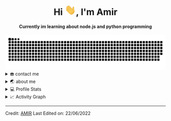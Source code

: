 <div align="center">
<h1 align="center">Hi <img width="35" src="https://github.com/1999AZZAR/1999AZZAR/blob/main/resources/img/waving.gif">, I'm Amir</h1>
<h4 align="center">Currently im learning about node.js and python programming</h4>
</div>

<div align="center">
  <a href="https://github.com/nextamir">
  <img  src="https://github.com/1999AZZAR/1999AZZAR/blob/main/resources/img/grid-snake.svg"
       alt="snake" /></a>
</div>

<details>
  <summary>☎️ contact me</summary>
<div>
  <samp>
    <h2 align="center">😎 you can reach me by:</h2>
    <p align="center">
      <br/>
      <a href="https://amir2452fa@gmail.com" target="blank"><img align="center"
         src="https://img.shields.io/badge/gmail-EA4335.svg?style=for-the-badge&logo=gmail&logoColor=white"
         alt="azzar" height="30"/></a>
    </p>
  <p align="center">
      <a href="https://instagram.com/amir._.fa" target="blank"><img align="center"
         src="https://img.shields.io/badge/instagram-%23E4405F.svg?style=for-the-badge&logo=Instagram&logoColor=white"
         alt="azzar" height="30"/></a>
      <a href="https://wa.me/+989301860610" target="blank"><img align="center"
         src="https://img.shields.io/badge/whatsapp-4B7F1.svg?style=for-the-badge&logo=whatsapp&logoColor=white"
         alt="azzar" height="30"/></a>
      <br>
    </p>
  </samp>
</div>
</details>

</details>

<details>
  <summary>🌏 about me</summary>
<div>
<h2 align="center"> Something about me... </h2>
</div>

```js
𝑻𝒓𝒚𝒊𝒏𝒈 𝒉𝒂𝒓𝒅 𝒕𝒐 𝒓𝒆𝒂𝒄𝒉 𝒃𝒆𝒕𝒕𝒆𝒓 𝒕𝒐𝒎𝒐𝒓𝒐𝒘 💪
𝑰𝒎 𝒍𝒊𝒗𝒊𝒏𝒈 𝒊𝒏 𝑰𝒓𝒂𝒏 🇮🇷
𝑰𝒎 𝟏𝟔 𝒚𝒆𝒂𝒓𝒔 𝒐𝒍𝒅 😄
𝑰 𝒍𝒐𝒗𝒆 𝒓𝒐𝒃𝒐𝒕𝒔 🤖
𝑰𝒎 𝒊𝒏 𝒍𝒐𝒗𝒆 💖
  
>--------𝐴&𝑀--------<
  
────────────█████████
──────────███║║║║║║║███
─────────█║║║║║║║║║║║║║█
────────█║║║║███████║║║║█
───────█║║║║██─────██║║║║█
──────█║║║║██───────██║║║║█
─────█║║║║██─────────██║║║║█
─────█║║║██───────────██║║║█
─────█║║║█─────────────█║║║█
─────█║║║█─────────────█║║║█
─────█║║║█─────────────█║║║█
─────█║║║█─────────────█║║║█
────███████───────────███████
───██║║║║║║██────────██║║║║║██
──██║║║║║║║║██──────██║║║║║║║██
─██║║║║║║║║║║██───██║║║║║║║║║║██
██║║║║║║║║║║║║█████║║║║║║║║║║║║██
█║║║║║║║║║║║║║║║║║║║║║║║║║║║║║║║█
█║║║║║║║║║║║║║█████║║║║║║║║║║║║║█
█║║║║║║║║║║║║█░░M░░█║║║║║║║║║║║║█
█║║║║║║║║║║║║█░░I░░█║║║║║║║║║║║║█
█║║║║║║║║║║║║█░░N░░█║║║║║║║║║║║║█
██║║║║║║║║║║║█░░A░░█║║║║║║║║║║║██
██║║║║║║║║║║║║█░░░█║║║║║║║║║║║║██
─██║║║║║║║║║║║█░░░█║║║║║║║║║║║██
──██║║║║║║║║║║█░░░█║║║║║║║║║║██
───██║║║║║║║║║█░░░█║║║║║║║║║██
────██║║║║║║║║█████║║║║║║║║██
─────██║║║║║║║║███║║║║║║║║██
──────██║║║║║║║║║║║║║║║║║██
───────██║║║║║║║║║║║║║║║██
────────██║║║║║║║║║║║║║██
─────────██║║║║║║║║║║║██
──────────██║║║║║║║║║██
───────────██║║║║║║║██
────────────██║║║║║██
─────────────██║║║██
──────────────██║██
───────────────███
───────────────────────▄██▄▄██▄
──────────────────────██████████
──────────────────────▀████████▀
────────────────────────▀████▀
─────────────────────────████
─────────────────────────████
─────────────────────────████ 
─────────────────────────████
─────────────────────────████
─────────────────────────████
─────────────────────────████
─────────────────────────████
──────────────────────▄▄▄████
──────────────────────▀▀▀████
──────────────────────▀▀▀████
──────────────────────▀▀▀████
──────────────────────▄█████▀
--𝑭𝒐𝒓 𝒀𝒐𝒖 𝑭𝒐𝒓𝒆𝒗𝒆𝒓 𝑴𝑰𝑵𝑨 💘--
```
  
</details>

<details> 
  <summary>💻 Profile Stats</summary>
  <div>
    <h2 align="center"> 📊 Github stats </h2>
      <br/>
        <p align="center">
          <a href="https://github.com/nextamir/">
          <img src="https://github-readme-stats.vercel.app/api/top-langs/?username=nextamir&langs_count=6&theme=gruvbox&layout=compact&hide_border=true" alt="nextamir :: Top Langs" /></a>
        </p>
        <p align="center">
          <a href="https://github.com/nextamir/">
          <img width="49.5%" src="https://github-readme-stats.vercel.app/api?username=nextamir&show_icons=true&theme=gruvbox&hide_border=true" />
          <img width="49.5%" src="https://github-readme-streak-stats.herokuapp.com/?user=nextamir&theme=gruvbox&hide_border=true" />
          </a>
       </p>
     <br>
  </div>    
</details>

<details>
  <summary>📈 Activity Graph</summary>
  <br/>
  <h2 align="center"> my current activity </h2>
<a href="https://github.com/ashutosh00710/github-readme-activity-graph"><img alt="Amir's Activity Graph" src="https://activity-graph.herokuapp.com/graph/?username=nextamir&bg_color=000&color=fff&line=00E676&point=fff&hide_border=true" /></a>
</details>

------
Credit: [AMIR](https://github.com/nextamir)
Last Edited on: 22/06/2022
